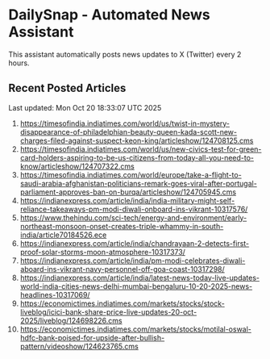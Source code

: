 # DailySnap - Automated News Assistant

This assistant automatically posts news updates to X (Twitter) every 2 hours.

## Recent Posted Articles

Last updated: Mon Oct 20 18:33:07 UTC 2025

1. https://timesofindia.indiatimes.com/world/us/twist-in-mystery-disappearance-of-philadelphian-beauty-queen-kada-scott-new-charges-filed-against-suspect-keon-king/articleshow/124708125.cms
2. https://timesofindia.indiatimes.com/world/us/new-civics-test-for-green-card-holders-aspiring-to-be-us-citizens-from-today-all-you-need-to-know/articleshow/124707322.cms
3. https://timesofindia.indiatimes.com/world/europe/take-a-flight-to-saudi-arabia-afghanistan-politicians-remark-goes-viral-after-portugal-parliament-approves-ban-on-burqa/articleshow/124705945.cms
4. https://indianexpress.com/article/india/india-military-might-self-reliance-takeaways-pm-modi-diwali-onboard-ins-vikrant-10317576/
5. https://www.thehindu.com/sci-tech/energy-and-environment/early-northeast-monsoon-onset-creates-triple-whammy-in-south-india/article70184526.ece
6. https://indianexpress.com/article/india/chandrayaan-2-detects-first-proof-solar-storms-moon-atmosphere-10317373/
7. https://indianexpress.com/article/india/pm-modi-celebrates-diwali-aboard-ins-vikrant-navy-personnel-off-goa-coast-10317298/
8. https://indianexpress.com/article/india/latest-news-today-live-updates-world-india-cities-news-delhi-mumbai-bengaluru-10-20-2025-news-headlines-10317069/
9. https://economictimes.indiatimes.com/markets/stocks/stock-liveblog/icici-bank-share-price-live-updates-20-oct-2025/liveblog/124698226.cms
10. https://economictimes.indiatimes.com/markets/stocks/motilal-oswal-hdfc-bank-poised-for-upside-after-bullish-pattern/videoshow/124623765.cms
